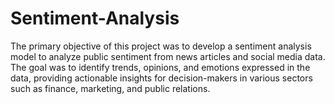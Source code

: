 # Sentiment-Analysis
The primary objective of this project was to develop a sentiment analysis model to analyze public sentiment from news articles and social media data. The goal was to identify trends, opinions, and emotions expressed in the data, providing actionable insights for decision-makers in various sectors such as finance, marketing, and public relations.

